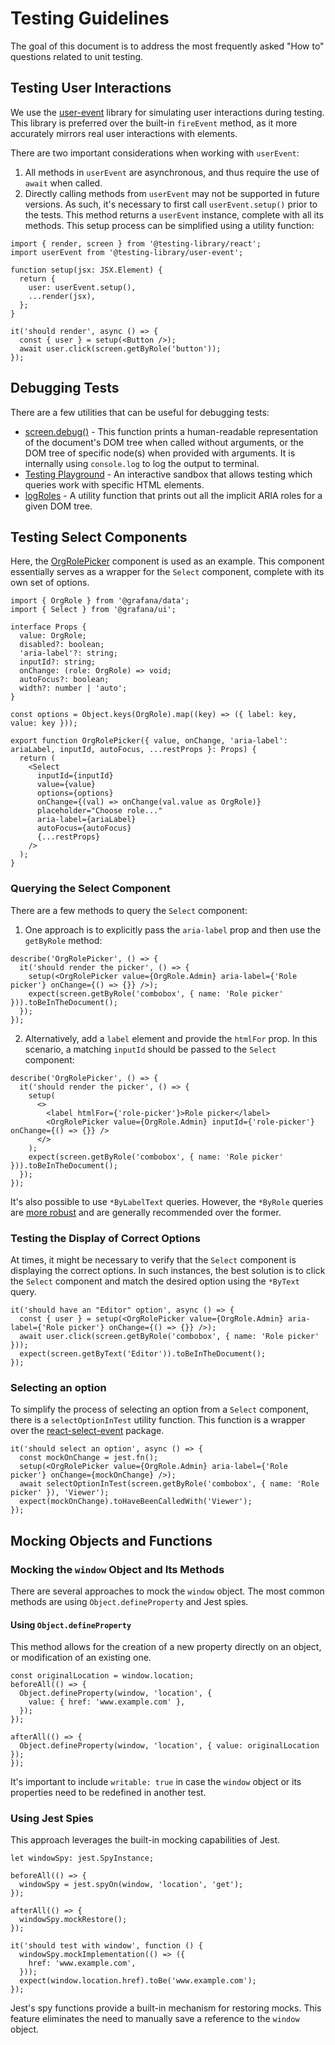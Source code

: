 # Testing Guidelines

The goal of this document is to address the most frequently asked "How to" questions related to unit testing.

## Testing User Interactions

We use the [user-event](https://testing-library.com/docs/user-event/intro) library for simulating user interactions during testing. This library is preferred over the built-in `fireEvent` method, as it more accurately mirrors real user interactions with elements.

There are two important considerations when working with `userEvent`:

1. All methods in `userEvent` are asynchronous, and thus require the use of `await` when called.
2. Directly calling methods from `userEvent` may not be supported in future versions. As such, it's necessary to first call `userEvent.setup()` prior to the tests. This method returns a `userEvent` instance, complete with all its methods. This setup process can be simplified using a utility function:

```tsx
import { render, screen } from '@testing-library/react';
import userEvent from '@testing-library/user-event';

function setup(jsx: JSX.Element) {
  return {
    user: userEvent.setup(),
    ...render(jsx),
  };
}

it('should render', async () => {
  const { user } = setup(<Button />);
  await user.click(screen.getByRole('button'));
});
```

## Debugging Tests

There are a few utilities that can be useful for debugging tests:

- [screen.debug()](https://testing-library.com/docs/queries/about/#screendebug) - This function prints a human-readable representation of the document's DOM tree when called without arguments, or the DOM tree of specific node(s) when provided with arguments. It is internally using `console.log` to log the output to terminal.
- [Testing Playground](https://testing-playground.com/) - An interactive sandbox that allows testing which queries work with specific HTML elements.
- [logRoles](https://testing-library.com/docs/dom-testing-library/api-debugging/#prettydom) - A utility function that prints out all the implicit ARIA roles for a given DOM tree.

## Testing Select Components

Here, the [OrgRolePicker](https://github.com/grafana/grafana/blob/main/public/app/features/admin/OrgRolePicker.tsx) component is used as an example. This component essentially serves as a wrapper for the `Select` component, complete with its own set of options.

```tsx
import { OrgRole } from '@grafana/data';
import { Select } from '@grafana/ui';

interface Props {
  value: OrgRole;
  disabled?: boolean;
  'aria-label'?: string;
  inputId?: string;
  onChange: (role: OrgRole) => void;
  autoFocus?: boolean;
  width?: number | 'auto';
}

const options = Object.keys(OrgRole).map((key) => ({ label: key, value: key }));

export function OrgRolePicker({ value, onChange, 'aria-label': ariaLabel, inputId, autoFocus, ...restProps }: Props) {
  return (
    <Select
      inputId={inputId}
      value={value}
      options={options}
      onChange={(val) => onChange(val.value as OrgRole)}
      placeholder="Choose role..."
      aria-label={ariaLabel}
      autoFocus={autoFocus}
      {...restProps}
    />
  );
}
```

### Querying the Select Component

There are a few methods to query the `Select` component:

1. One approach is to explicitly pass the `aria-label` prop and then use the `getByRole` method:

```tsx
describe('OrgRolePicker', () => {
  it('should render the picker', () => {
    setup(<OrgRolePicker value={OrgRole.Admin} aria-label={'Role picker'} onChange={() => {}} />);
    expect(screen.getByRole('combobox', { name: 'Role picker' })).toBeInTheDocument();
  });
});
```

2. Alternatively, add a `label` element and provide the `htmlFor` prop. In this scenario, a matching `inputId` should be passed to the `Select` component:

```tsx
describe('OrgRolePicker', () => {
  it('should render the picker', () => {
    setup(
      <>
        <label htmlFor={'role-picker'}>Role picker</label>
        <OrgRolePicker value={OrgRole.Admin} inputId={'role-picker'} onChange={() => {}} />
      </>
    );
    expect(screen.getByRole('combobox', { name: 'Role picker' })).toBeInTheDocument();
  });
});
```

It's also possible to use `*ByLabelText` queries. However, the `*ByRole` queries are [more robust](https://testing-library.com/docs/queries/bylabeltext/#name) and are generally recommended over the former.

### Testing the Display of Correct Options

At times, it might be necessary to verify that the `Select` component is displaying the correct options. In such instances, the best solution is to click the `Select` component and match the desired option using the `*ByText` query.

```tsx
it('should have an "Editor" option', async () => {
  const { user } = setup(<OrgRolePicker value={OrgRole.Admin} aria-label={'Role picker'} onChange={() => {}} />);
  await user.click(screen.getByRole('combobox', { name: 'Role picker' }));
  expect(screen.getByText('Editor')).toBeInTheDocument();
});
```

### Selecting an option

To simplify the process of selecting an option from a `Select` component, there is a `selectOptionInTest` utility function. This function is a wrapper over the [react-select-event](https://testing-library.com/docs/ecosystem-react-select-event/) package.

```tsx
it('should select an option', async () => {
  const mockOnChange = jest.fn();
  setup(<OrgRolePicker value={OrgRole.Admin} aria-label={'Role picker'} onChange={mockOnChange} />);
  await selectOptionInTest(screen.getByRole('combobox', { name: 'Role picker' }), 'Viewer');
  expect(mockOnChange).toHaveBeenCalledWith('Viewer');
});
```

## Mocking Objects and Functions

### Mocking the `window` Object and Its Methods

There are several approaches to mock the `window` object. The most common methods are using `Object.defineProperty` and Jest spies.

#### Using `Object.defineProperty`

This method allows for the creation of a new property directly on an object, or modification of an existing one.

```tsx
const originalLocation = window.location;
beforeAll(() => {
  Object.defineProperty(window, 'location', {
    value: { href: 'www.example.com' },
  });
});

afterAll(() => {
  Object.defineProperty(window, 'location', { value: originalLocation });
});
```

It's important to include `writable: true` in case the `window` object or its properties need to be redefined in another test.

### Using Jest Spies

This approach leverages the built-in mocking capabilities of Jest.

```tsx
let windowSpy: jest.SpyInstance;

beforeAll(() => {
  windowSpy = jest.spyOn(window, 'location', 'get');
});

afterAll(() => {
  windowSpy.mockRestore();
});

it('should test with window', function () {
  windowSpy.mockImplementation(() => ({
    href: 'www.example.com',
  }));
  expect(window.location.href).toBe('www.example.com');
});
```

Jest's spy functions provide a built-in mechanism for restoring mocks. This feature eliminates the need to manually save a reference to the `window` object.
